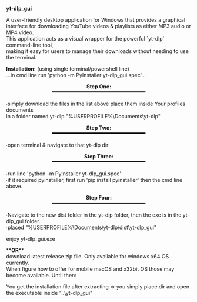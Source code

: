 
<b>yt-dlp_gui</b><br/>
<p>
A user-friendly desktop application for Windows that provides a graphical interface for downloading 
YouTube videos &amp; playlists as either MP3 audio or MP4 video. <br/>
This application acts as a visual wrapper for the powerful `yt-dlp` command-line tool, <br/>
making it easy for users to manage their downloads without needing to use the terminal.
<p/>

<p>
<b>Installation:</b> (using single terminal/powershell line)<br/>
...in cmd line run 'python -m PyInstaller yt-dlp_gui.spec'...<br/>
<div style="text-align: center;">
  <span><b>Step One:</b></span>
  <hr style="width: 50%; margin: 5px auto; border: 1px solid black;">
</div><br/>
∙simply download the files in the list above place them inside Your profiles documents<br/> 
in a folder named yt-dlp "%USERPROFILE%\Documents\yt-dlp"<br/>
</p>
<p>
<div style="text-align: center;">
  <span><b>Step Two:</b></span>
  <hr style="width: 50%; margin: 5px auto; border: 1px solid black;">
</div><br/>
∙open terminal & navigate to that yt-dlp dir<br/>
</p>
<p>
<div style="text-align: center;">
  <span><b>Step Three:</b></span>
  <hr style="width: 50%; margin: 5px auto; border: 1px solid black;">
</div><br/>
∙run line 'python -m PyInstaller yt-dlp_gui.spec'<br/>
∙if it required pyinstaller, first run 'pip install pyinstaller' then the cmd line above.<br/>
</p>
<p>
<div style="text-align: center;">
  <span><b>Step Four:</b></span>
  <hr style="width: 50%; margin: 5px auto; border: 1px solid black;">
</div><br/>
∙Navigate to the new dist folder in the yt-dlp folder, then the exe is in the yt-dlp_gui folder.<br/>
∙placed "%USERPROFILE%\Documents\yt-dlp\dist\yt-dlp_gui"<br/>
<p/>
enjoy yt-dlp_gui.exe<br/>
</p>
**<b>OR</b>** <br/>
download latest release zip file. Only available for windows x64 OS currently. <br/>
When figure how to offer for mobile macOS and x32bit OS those may become available. Until then:<br/>

You get the installation file after extracting => you simply place dir and open the executable inside "..\yt-dlp_gui\"<br/>
